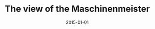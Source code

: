 ---
layout: item
title: "The view of the Maschinenmeister"
type: article
org: "Jantje Engels & Marius Grootveld (eds.) Building upon Building. Amsterdam: Architectura et Amicitia."
date: 2015-01-01
slug: maschinenmeister
---
